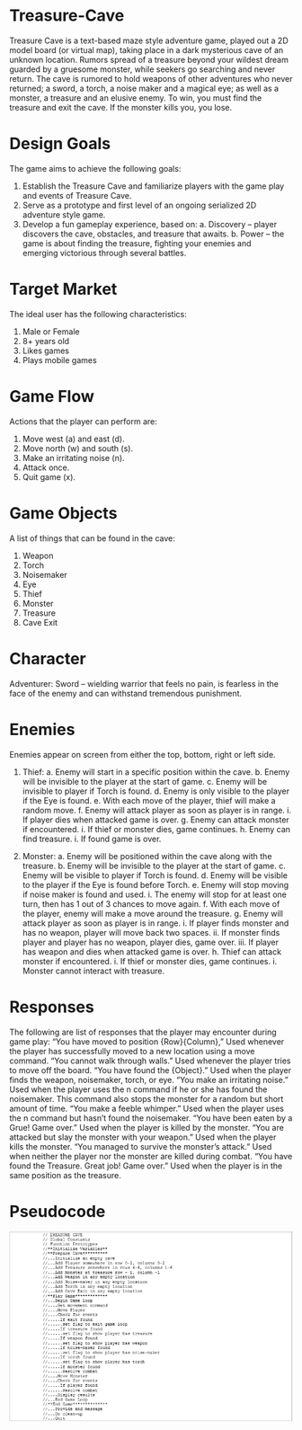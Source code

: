# Treasure-Cave
Treasure Cave is a text-based maze style adventure game, played out a 2D model board (or virtual map), taking  place in a dark mysterious cave of an unknown location. Rumors spread of a treasure beyond your wildest dream  guarded by a gruesome monster, while seekers go searching and never return. The cave is rumored to hold  weapons of other adventures who never returned; a sword, a torch, a noise maker and a magical eye; as well as  a monster, a treasure and an elusive enemy. To win, you must find the treasure and exit the cave. If the  monster kills you, you lose.

# Design Goals
The game aims to achieve the following goals:
1. Establish the Treasure Cave and familiarize players with the game play and events
    of Treasure Cave.
2. Serve as a prototype and first level of an ongoing serialized 2D adventure style game.
3. Develop a fun gameplay experience, based on:
a. Discovery – player discovers the cave, obstacles, and treasure that awaits.
b. Power – the game is about finding the treasure, fighting your enemies and   
    emerging victorious through several battles.

# Target Market
The ideal user has the following characteristics:
1.	Male or Female
2.	8+ years old
3.	Likes games
4.	Plays mobile games

# Game Flow
Actions that the player can perform are:
1.	Move west (a) and east (d).
2.	Move north (w) and south (s).
3.	Make an irritating noise (n).
4.	Attack once.
5.	Quit game (x).

# Game Objects
A list of things that can be found in the cave:
1.	Weapon
2.	Torch
3.	Noisemaker
4.	Eye
5.	Thief
6.	Monster
7.	Treasure
8.	Cave Exit

# Character
Adventurer: Sword – wielding warrior that feels no pain, is fearless in the face of the enemy and can withstand tremendous punishment.

# Enemies
Enemies appear on screen from either the top, bottom, right or left side.
1.	Thief:
    a.	Enemy will start in a specific position within the cave.
    b.	Enemy will be invisible to the player at the start of game.
    c.	Enemy will be invisible to player if Torch is found.
    d.	Enemy is only visible to the player if the Eye is found.
    e.	With each move of the player, thief will make a random move.
    f.	Enemy will attack player as soon as player is in range. 
        i.	If player dies when attacked game is over.
    g.	Enemy can attack monster if encountered. 
        i.	If thief or monster dies, game continues.
    h.	Enemy can find treasure. 
        i.	If found game is over.

2.	Monster:
a.	Enemy will be positioned within the cave along with the treasure.
b.	Enemy will be invisible to the player at the start of game.
c.	Enemy will be visible to player if Torch is found.
d.	Enemy will be visible to the player if the Eye is found before Torch.
e.	Enemy will stop moving if noise maker is found and used. 
i.	The enemy will stop for at least one turn, 
   then has 1 out of 3 chances to move again.
f.	With each move of the player, enemy will make a move around the treasure.
g.	Enemy will attack player as soon as player is in range. 
i.	If player finds monster and has no weapon, 
   player will move back two spaces.
ii.	If monster finds player and player has no weapon, player dies, game over.
iii.	If player has weapon and dies when attacked game is over.
h.	Thief can attack monster if encountered. 
i.	If thief or monster dies, game continues.
i.	Monster cannot interact with treasure.

# Responses
The following are list of responses that the player may encounter during game play:
“You have moved to position {Row}{Column},” Used whenever the player has successfully moved to a new location using a move command. 
“You cannot walk through walls.” Used whenever the player tries to move off the board.
“You have found the {Object}.” Used when the player finds the weapon, noisemaker, torch, or eye.
“You make an irritating noise.” Used when the player uses the n command if he or she has found the noisemaker. This command also stops the monster for a random but short amount of time.
“You make a feeble whimper.” Used when the player uses the n command but hasn’t found the noisemaker.
“You have been eaten by a Grue! Game over.” Used when the player is killed by the monster.
“You are attacked but slay the monster with your weapon.” Used when the player kills the monster.
“You managed to survive the monster’s attack.” Used when neither the player nor the monster are killed during combat.
“You have found the Treasure. Great job! Game over.” Used when the player is in the same position as the treasure.

# Pseudocode
![Pseudocode](https://raw.githubusercontent.com/kiddjsh/Treasure-Cave/main/images/Pseudocode.PNG)


